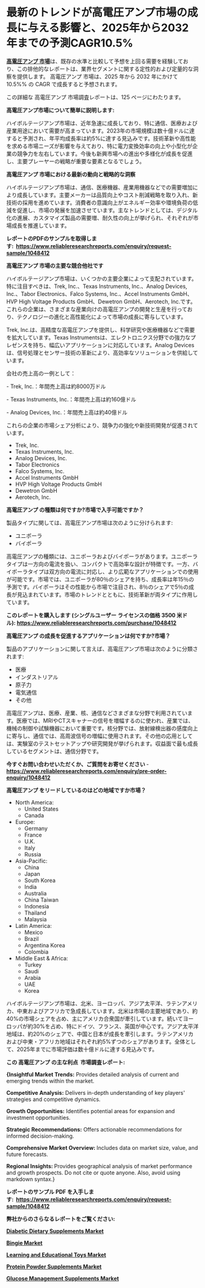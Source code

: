 <p><h1>最新のトレンドが高電圧アンプ市場の成長に与える影響と、2025年から2032年までの予測CAGR10.5%</h1></p><p data-sourcepos="1:1-1:157"><strong><a href="https://www.reliableresearchreports.com/high-voltage-amplifier-r1048412?utm_campaign=110&utm_medium=36&utm_source=Github&utm_content=ia&utm_term=06022025&utm_id=high-voltage-amplifier">高電圧アンプ 市場</a></strong>は、既存の水準と比較して予想を上回る需要を経験しており、この排他的なレポートは、業界セグメントに関する定性的および定量的な洞察を提供します。 高電圧アンプ 市場は、2025 年から 2032 年にかけて 10.5%% の CAGR で成長すると予想されます。</p>
<p data-sourcepos="3:1-3:50">この詳細な 高電圧アンプ 市場調査レポートは、125 ページにわたります。</p>
<p><strong>高電圧アンプ市場について簡単に説明します:</strong></p>
<p><p>ハイボルテージアンプ市場は、近年急速に成長しており、特に通信、医療および産業用途において需要が高まっています。2023年の市場規模は数十億ドルに達すると予測され、年平均成長率は約5%に達する見込みです。技術革新や高性能を求める市場ニーズが影響を与えており、特に電力変換効率の向上や小型化が企業の競争力を左右しています。今後も新興市場への進出や多様化が成長を促進し、主要プレーヤーの戦略が重要な要素となるでしょう。</p></p>
<p><strong>高電圧アンプ 市場における最新の動向と戦略的な洞察</strong></p>
<p><p>ハイボルテージアンプ市場は、通信、医療機器、産業用機器などでの需要増加により成長しています。主要メーカーは品質向上やコスト削減戦略を取り入れ、新技術の採用を進めています。消費者の意識向上がエネルギー効率や環境負荷の低減を促進し、市場の発展を加速させています。主なトレンドとしては、デジタル化の進展、カスタマイズ製品の需要増、耐久性の向上が挙げられ、それぞれが市場成長を推進しています。</p></p>
<p><strong>レポートのPDFのサンプルを取得します</strong><strong>:&nbsp;&nbsp;<a href="https://www.reliableresearchreports.com/enquiry/request-sample/1048412?utm_campaign=110&utm_medium=36&utm_source=Github&utm_content=ia&utm_term=06022025&utm_id=high-voltage-amplifier">https://www.reliableresearchreports.com/enquiry/request-sample/1048412</a></strong></p>
<p><strong>高電圧アンプ 市場の主要な競合他社です</strong></p>
<p><p>ハイボルテージアンプ市場は、いくつかの主要企業によって支配されています。特に注目すべきは、Trek, Inc.、Texas Instruments, Inc.、Analog Devices, Inc.、Tabor Electronics、Falco Systems, Inc.、Accel Instruments GmbH、HVP High Voltage Products GmbH、Dewetron GmbH、Aerotech, Inc.です。これらの企業は、さまざまな産業向けの高電圧アンプの開発と生産を行っており、テクノロジーの進化と高性能化によって市場の成長に寄与しています。</p><p>Trek, Inc.は、高精度な高電圧アンプを提供し、科学研究や医療機器などで需要を拡大しています。Texas Instrumentsは、エレクトロニクス分野での強力なプレゼンスを持ち、幅広いアプリケーションに対応しています。Analog Devicesは、信号処理とセンサー技術の革新により、高効率なソリューションを供給しています。</p><p>会社の売上高の一例として：</p><p>- Trek, Inc.：年間売上高は約8000万ドル</p><p>- Texas Instruments, Inc.：年間売上高は約160億ドル</p><p>- Analog Devices, Inc.：年間売上高は約40億ドル</p><p>これらの企業の市場シェア分析により、競争力の強化や新技術開発が促進されています。</p></p>
<p><ul><li>Trek, Inc.</li><li>Texas Instruments, Inc.</li><li>Analog Devices, Inc.</li><li>Tabor Electronics</li><li>Falco Systems, Inc.</li><li>Accel Instruments GmbH</li><li>HVP High Voltage Products GmbH</li><li>Dewetron GmbH</li><li>Aerotech, Inc.</li></ul></p>
<p><strong>高電圧アンプ の種類は何ですか?市場で入手可能ですか？</strong></p>
<p>製品タイプに関しては、高電圧アンプ市場は次のように分けられます:</p>
<p><ul><li>ユニポーラ</li><li>バイポーラ</li></ul></p>
<p><p>高電圧アンプの種類には、ユニポーラおよびバイポーラがあります。ユニポーラタイプは一方向の電流を扱い、コンパクトで高効率な設計が特徴です。一方、バイポーラタイプは双方向の電流に対応し、より広範なアプリケーションでの使用が可能です。市場では、ユニポーラが80％のシェアを持ち、成長率は年15％の予測です。バイポーラはその性能から市場で注目され、8％のシェアで5％の成長が見込まれています。市場のトレンドとともに、技術革新が両タイプに作用しています。</p></p>
<p><strong>このレポートを購入します (シングルユーザー ライセンスの価格 3500 米ドル):&nbsp;<a href="https://www.reliableresearchreports.com/purchase/1048412?utm_campaign=110&utm_medium=36&utm_source=Github&utm_content=ia&utm_term=06022025&utm_id=high-voltage-amplifier">https://www.reliableresearchreports.com/purchase/1048412</a></strong></p>
<p><strong>高電圧アンプ の成長を促進するアプリケーションは何ですか?市場？</strong></p>
<p>製品のアプリケーションに関して言えば、高電圧アンプ市場は次のように分類されます:</p>
<p><ul><li>医療</li><li>インダストリアル</li><li>原子力</li><li>電気通信</li><li>その他</li></ul></p>
<p><p>高電圧アンプは、医療、産業、核、通信などさまざまな分野で利用されています。医療では、MRIやCTスキャナーの信号を増幅するのに使われ、産業では、機械の制御や試験機器において重要です。核分野では、放射線検出器の感度向上に寄与し、通信では、高周波信号の増幅に使用されます。その他の応用としては、実験室のテストセットアップや研究開発が挙げられます。収益面で最も成長しているセグメントは、通信分野です。</p></p>
<p><strong>今すぐお問い合わせいただくか、ご質問をお寄せください</strong><strong>&nbsp;</strong>-<strong><a href="https://www.reliableresearchreports.com/enquiry/pre-order-enquiry/1048412?utm_campaign=110&utm_medium=36&utm_source=Github&utm_content=ia&utm_term=06022025&utm_id=high-voltage-amplifier">https://www.reliableresearchreports.com/enquiry/pre-order-enquiry/1048412</a></strong></p>
<p><strong>高電圧アンプ をリードしているのはどの地域ですか市場？</strong></p>
<p><ul>
    <li>
        North America:
        <ul>
            <li>United States</li>
            <li>Canada</li>
        </ul>
    </li>
    <li>
        Europe:
        <ul>
            <li>Germany</li>
            <li>France</li>
            <li>U.K.</li>
            <li>Italy</li>
            <li>Russia</li>
        </ul>
    </li>
    <li>
        Asia-Pacific:
        <ul>
            <li>China</li>
            <li>Japan</li>
            <li>South Korea</li>
            <li>India</li>
            <li>Australia</li>
            <li>China Taiwan</li>
            <li>Indonesia</li>
            <li>Thailand</li>
            <li>Malaysia</li>
        </ul>
    </li>
    <li>
        Latin America:
        <ul>
            <li>Mexico</li>
            <li>Brazil</li>
            <li>Argentina Korea</li>
            <li>Colombia</li>
        </ul>
    </li>
    <li>
        Middle East & Africa:
        <ul>
            <li>Turkey</li>
            <li>Saudi</li>
            <li>Arabia</li>
            <li>UAE</li>
            <li>Korea</li>
        </ul>
    </li>
    </ul></p>
<p><p>ハイボルテージアンプ市場は、北米、ヨーロッパ、アジア太平洋、ラテンアメリカ、中東およびアフリカで急成長しています。北米は市場の主要地域であり、約40%の市場シェアを占め、主にアメリカ合衆国が牽引しています。続いてヨーロッパが約30%を占め、特にドイツ、フランス、英国が中心です。アジア太平洋地域は、約20%のシェアで、中国と日本が成長を牽引します。ラテンアメリカおよび中東・アフリカ地域はそれぞれ約5%ずつのシェアがあります。全体として、2025年までに市場評価は数十億ドルに達する見込みです。</p></p>
<p><strong>この 高電圧アンプ の主な利点&nbsp; 市場調査レポート:</strong></p>
<p><strong>{Insightful Market Trends:</strong> Provides detailed analysis of current and emerging trends within the market.</p>
<p><strong>Competitive Analysis:</strong> Delivers in-depth understanding of key players' strategies and competitive dynamics.</p>
<p><strong>Growth Opportunities:</strong> Identifies potential areas for expansion and investment opportunities.</p>
<p><strong>Strategic Recommendations:</strong> Offers actionable recommendations for informed decision-making.</p>
<p><strong>Comprehensive Market Overview: </strong>Includes data on market size, value, and future forecasts.</p>
<p><strong>Regional Insights: </strong>Provides geographical analysis of market performance and growth prospects. Do not cite or quote anyone. Also, avoid using markdown syntax.}</p>
<p><strong>レポートのサンプル PDF を入手します:&nbsp;</strong><strong>&nbsp;<a href="https://www.reliableresearchreports.com/enquiry/request-sample/1048412?utm_campaign=110&utm_medium=36&utm_source=Github&utm_content=ia&utm_term=06022025&utm_id=high-voltage-amplifier">https://www.reliableresearchreports.com/enquiry/request-sample/1048412</a></strong></p>
<p></p>
<p></p>
<p></p>
<p></p>
<p><strong>弊社からのさらなるレポートをご覧ください:</strong></p>
<p><strong><p><a href="https://github.com/tamiaknaub6/Market-Research-Report-List-1/blob/main/diabetic-dietary-supplements-market.md?utm_campaign=110&utm_medium=36&utm_source=Github&utm_content=ia&utm_term=06022025&utm_id=high-voltage-amplifier">Diabetic Dietary Supplements Market</a></p><p><a href="https://github.com/gamuoodhub/Market-Research-Report-List-1/blob/main/bingie-market.md?utm_campaign=110&utm_medium=36&utm_source=Github&utm_content=ia&utm_term=06022025&utm_id=high-voltage-amplifier">Bingie Market</a></p><p><a href="https://github.com/uramalorr/Market-Research-Report-List-1/blob/main/learning-and-educational-toys-market.md?utm_campaign=110&utm_medium=36&utm_source=Github&utm_content=ia&utm_term=06022025&utm_id=high-voltage-amplifier">Learning and Educational Toys Market</a></p><p><a href="https://github.com/mathastilley812967/Market-Research-Report-List-1/blob/main/protein-powder-supplements-market.md?utm_campaign=110&utm_medium=36&utm_source=Github&utm_content=ia&utm_term=06022025&utm_id=high-voltage-amplifier">Protein Powder Supplements Market</a></p><p><a href="https://github.com/mayabungard8092/Market-Research-Report-List-1/blob/main/glucose-management-supplements-market.md?utm_campaign=110&utm_medium=36&utm_source=Github&utm_content=ia&utm_term=06022025&utm_id=high-voltage-amplifier">Glucose Management Supplements Market</a></p></strong></p>